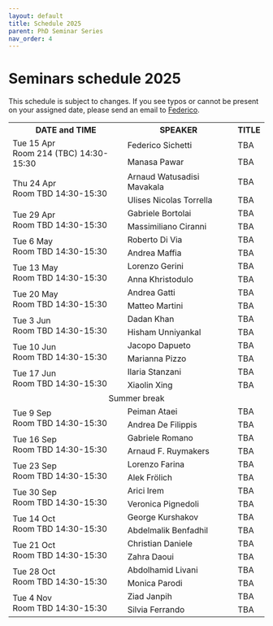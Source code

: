 ```yaml
---
layout: default
title: Schedule 2025
parent: PhD Seminar Series
nav_order: 4
---
```


# Seminars schedule 2025

This schedule is subject to changes. If you see typos or cannot be present on your assigned date, please send an email to <a href="mailto:federico.sichetti@edu.unige.it">Federico</a>.

<!-- {: .highlight }
The next appointment is scheduled for **06 Nov 2024** for **Matteo Martini**'s seminar, room 214, 2:30 PM. -->

<!--
<td rowspan="2">Tue 1 Apr<br>Room TBD 14:30-15:30</td>
<td rowspan="2">Tue 8 Apr<br>Room TBD 14:30-15:30</td>
<td rowspan="2">Tue 15 Apr<br>Room TBD 14:30-15:30</td>
<td rowspan="2">Tue 22 Apr<br>Room TBD 14:30-15:30</td>
<td rowspan="2">Tue 29 Apr<br>Room TBD 14:30-15:30</td>
<td rowspan="2">Tue 6 May<br>Room TBD 14:30-15:30</td>
<td rowspan="2">Tue 13 May<br>Room TBD 14:30-15:30</td>
<td rowspan="2">Tue 20 May<br>Room TBD 14:30-15:30</td>
<td rowspan="2">Tue 27 May<br>Room TBD 14:30-15:30</td>
<td rowspan="2">Tue 3 Jun<br>Room TBD 14:30-15:30</td>
<td rowspan="2">Tue 10 Jun<br>Room TBD 14:30-15:30</td>
<td rowspan="2">Tue 17 Jun<br>Room TBD 14:30-15:30</td>
<td rowspan="2">Tue 1 Jul<br>Room TBD 14:30-15:30</td>
<td rowspan="2">Tue 8 Jul<br>Room TBD 14:30-15:30</td>
<td rowspan="2">Tue 15 Jul<br>Room TBD 14:30-15:30</td>
<td rowspan="2">Tue 22 Jul<br>Room TBD 14:30-15:30</td>
<td rowspan="2">Tue 29 Jul<br>Room TBD 14:30-15:30</td>
<td rowspan="2">Tue 9 Sep<br>Room TBD 14:30-15:30</td>
<td rowspan="2">Tue 16 Sep<br>Room TBD 14:30-15:30</td>
<td rowspan="2">Tue 23 Sep<br>Room TBD 14:30-15:30</td>
<td rowspan="2">Tue 30 Sep<br>Room TBD 14:30-15:30</td>
<td rowspan="2">Tue 7 Oct<br>Room TBD 14:30-15:30</td>
<td rowspan="2">Tue 14 Oct<br>Room TBD 14:30-15:30</td>
<td rowspan="2">Tue 21 Oct<br>Room TBD 14:30-15:30</td>
<td rowspan="2">Tue 28 Oct<br>Room TBD 14:30-15:30</td>
<td rowspan="2">Tue 4 Nov<br>Room TBD 14:30-15:30</td>
<td rowspan="2">Tue 11 Nov<br>Room TBD 14:30-15:30</td>
<td rowspan="2">Tue 18 Nov<br>Room TBD 14:30-15:30</td>
<td rowspan="2">Tue 25 Nov<br>Room TBD 14:30-15:30</td>
<td rowspan="2">Tue 02 Dec<br>Room TBD 14:30-15:30</td>
<td rowspan="2">Tue 9 Dec<br>Room TBD 14:30-15:30</td>
<td rowspan="2">Tue 16 Dec<br>Room TBD 14:30-15:30</td>
-->

<table>
    <tr>
        <th>DATE and TIME</th>
        <th>SPEAKER</th>
        <th>TITLE</th>
    </tr>
    <!-- Apr -->
    <tr>
        <td rowspan="2">Tue 15 Apr<br>Room 214 (TBC) 14:30-15:30</td>
        <td>Federico Sichetti</td>
        <td>TBA</td>
    </tr>
    <tr>
        <td>Manasa Pawar</td>
        <td>TBA</td>
    </tr>
    <tr>
        <td rowspan="2">Thu 24 Apr<br>Room TBD 14:30-15:30</td>
        <td>Arnaud Watusadisi Mavakala</td>
        <td>TBA</td>
    </tr>
    <tr>
        <td>Ulises Nicolas Torrella</td>
        <td>TBA</td>
    </tr>
    <tr>
        <td rowspan="2">Tue 29 Apr<br>Room TBD 14:30-15:30</td>
        <td>Gabriele Bortolai</td>
        <td>TBA</td>
    </tr>
    <tr>
        <td>Massimiliano Ciranni</td>
        <td>TBA</td>
    </tr>
    <!-- May -->
    <tr>
        <td rowspan="2">Tue 6 May<br>Room TBD 14:30-15:30</td>
        <td>Roberto Di Via</td>
        <td>TBA</td>
    </tr>
    <tr>
        <td>Andrea Maffia</td>
        <td>TBA</td>
    </tr>
    <tr>
        <td rowspan="2">Tue 13 May<br>Room TBD 14:30-15:30</td>
        <td>Lorenzo Gerini</td>
        <td>TBA</td>
    </tr>
    <tr>
        <td>Anna Khristodulo</td>
        <td>TBA</td>
    </tr>
    <tr>
        <td rowspan="2">Tue 20 May<br>Room TBD 14:30-15:30</td>
        <td>Andrea Gatti</td>
        <td>TBA</td>
    </tr>
    <tr>
        <td>Matteo Martini</td>
        <td>TBA</td>
    </tr>
    <!-- Jun -->
    <tr>
        <td rowspan="2">Tue 3 Jun<br>Room TBD 14:30-15:30</td>
        <td>Dadan Khan</td>
        <td>TBA</td>
    </tr>
    <tr>
        <td>Hisham Unniyankal</td>
        <td>TBA</td>
    </tr>
    <tr>
        <td rowspan="2">Tue 10 Jun<br>Room TBD 14:30-15:30</td>
        <td>Jacopo Dapueto</td>
        <td>TBA</td>
    </tr>
    <tr>
        <td>Marianna Pizzo</td>
        <td>TBA</td>
    </tr>
    <tr>
        <td rowspan="2">Tue 17 Jun<br>Room TBD 14:30-15:30</td>
        <td>Ilaria Stanzani</td>
        <td>TBA</td>
    </tr>
    <tr>
        <td>Xiaolin Xing</td>
        <td>TBA</td>
    </tr>
    <tr>
        <td colspan="3" style="text-align: center;">Summer break</td>
    </tr>
    <!-- Sep -->
    <tr>
        <td rowspan="2">Tue 9 Sep<br>Room TBD 14:30-15:30</td>
        <td>Peiman Ataei</td>
        <td>TBA</td>
    </tr>
    <tr>
        <td>Andrea De Filippis</td>
        <td>TBA</td>
    </tr>
    <tr>
        <td rowspan="2">Tue 16 Sep<br>Room TBD 14:30-15:30</td>
        <td>Gabriele Romano</td>
        <td>TBA</td>
    </tr>
    <tr>
        <td>Arnaud F. Ruymakers</td>
        <td>TBA</td>
    </tr>
    <tr>
        <td rowspan="2">Tue 23 Sep<br>Room TBD 14:30-15:30</td>
        <td>Lorenzo Farina</td>
        <td>TBA</td>
    </tr>
    <tr>
        <td>Alek Frölich</td>
        <td>TBA</td>
    </tr>
    <tr>
        <td rowspan="2">Tue 30 Sep<br>Room TBD 14:30-15:30</td>
        <td>Arici Irem</td>
        <td>TBA</td>
    </tr>
    <tr>
        <td>Veronica Pignedoli</td>
        <td>TBA</td>
    </tr>
    <!-- Oct -->
    <tr>
        <td rowspan="2">Tue 14 Oct<br>Room TBD 14:30-15:30</td>
        <td>George Kurshakov</td>
        <td>TBA</td>
    </tr>
    <tr>
        <td>Abdelmalik Benfadhil</td>
        <td>TBA</td>
    </tr>
    <tr>
        <td rowspan="2">Tue 21 Oct<br>Room TBD 14:30-15:30</td>
        <td>Christian Daniele</td>
        <td>TBA</td>
    </tr>
    <tr>
        <td>Zahra Daoui</td>
        <td>TBA</td>
    </tr>
    <tr>
        <td rowspan="2">Tue 28 Oct<br>Room TBD 14:30-15:30</td>
        <td>Abdolhamid Livani</td>
        <td>TBA</td>
    </tr>
    <tr>
        <td>Monica Parodi</td>
        <td>TBA</td>
    </tr>
    <!-- Nov -->
    <tr>
        <td rowspan="2">Tue 4 Nov<br>Room TBD 14:30-15:30</td>
        <td>Ziad Janpih</td>
        <td>TBA</td>
    </tr>
    <tr>
        <td>Silvia Ferrando</td>
        <td>TBA</td>
    </tr>
</table>